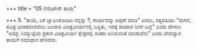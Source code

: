 +++
title = "05 ನೆನೆದಿರೇನೌ ತಾಯೆ"

+++
5. "ತಾಯೆ, ಏಕೆ ಜ್ಞಾಪಿಸಿಕೊಂಡಿರಿ ನನ್ನನ್ನು ?, ಕಾರ್ಯವನ್ನು ಅಪ್ಪಣೆ ಮಾಡಿ" ಎನಲು, ಸತ್ಯವತಿಯು "ಮಗನೆ, ಪವಿತ್ರ ಭಾರತವಂಶವೆಂಬ ಜಲರಾಶಿ ವಿಚಿತ್ರವೀರ್ಯನಲ್ಲಿ ಬತ್ತಿತು, ಇದಕ್ಕೆ ಪರಿಹಾರ ನೀನೇ ಬಲ್ಲೆ" ಎಂದು ಹೇಳಲು "ಅಮ್ಮಾ ನಿಮ್ಮಾಜ್ಞೆಯ ಪ್ರಕಾರ ವಿಚಿತ್ರವೀರ್ಯ ಕ್ಷೇತ್ರದಲ್ಲಿ ಸುತರು ಜನಿಸುವಂತೆ ಮಾಡುವೆನು" ಎಂದು ವೇದವ್ಯಾಸ ತಾಯಿಗೆ ಸಮಾಧಾನ ಹೇಳಿದನು.